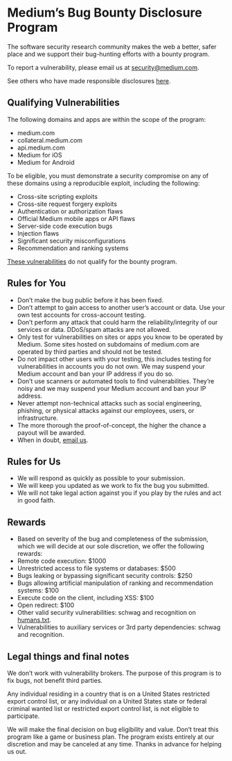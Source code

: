 # Medium’s Bug Bounty Disclosure Program

The software security research community makes the web a better, safer place and we support their bug-hunting efforts with a bounty program.

To report a vulnerability, please email us at [security@medium.com](mailto:security@medium.com).

See others who have made responsible disclosures [here](https://medium.com/humans.txt).

## Qualifying Vulnerabilities

The following domains and apps are within the scope of the program:

- medium.com
- collateral.medium.com
- api.medium.com
- Medium for iOS
- Medium for Android

To be eligible, you must demonstrate a security compromise on any of these domains using a reproducible exploit, including the following:

- Cross-site scripting exploits
- Cross-site request forgery exploits
- Authentication or authorization flaws
- Official Medium mobile apps or API flaws
- Server-side code execution bugs
- Injection flaws
- Significant security misconfigurations
- Recommendation and ranking systems

[These vulnerabilities](./bounty-programs-exclusions.md) do not qualify for the bounty program.

## Rules for You

- Don’t make the bug public before it has been fixed.
- Don’t attempt to gain access to another user’s account or data. Use your own test accounts for cross-account testing.
- Don’t perform any attack that could harm the reliability/integrity of our services or data. DDoS/spam attacks are not allowed.
- Only test for vulnerabilities on sites or apps you know to be operated by Medium. Some sites hosted on subdomains of medium.com are operated by third parties and should not be tested.
- Do not impact other users with your testing, this includes testing for vulnerabilities in accounts you do not own. We may suspend your Medium account and ban your IP address if you do so.
- Don’t use scanners or automated tools to find vulnerabilities. They’re noisy and we may suspend your Medium account and ban your IP address.
- Never attempt non-technical attacks such as social engineering, phishing, or physical attacks against our employees, users, or infrastructure.
- The more thorough the proof-of-concept, the higher the chance a payout will be awarded.
- When in doubt, [email us](mailto:security@medium.com).

## Rules for Us

- We will respond as quickly as possible to your submission.
- We will keep you updated as we work to fix the bug you submitted.
- We will not take legal action against you if you play by the rules and act in good faith.

## Rewards

- Based on severity of the bug and completeness of the submission, which we will decide at our sole discretion, we offer the following rewards:
- Remote code execution: $1000
- Unrestricted access to file systems or databases: $500
- Bugs leaking or bypassing significant security controls: $250
- Bugs allowing artificial manipulation of ranking and recommendation systems: $100
- Execute code on the client, including XSS: $100
- Open redirect: $100
- Other valid security vulnerabilities: schwag and recognition on [humans.txt](https://medium.com/humans.txt).
- Vulnerabilities to auxiliary services or 3rd party dependencies: schwag and recognition.

## Legal things and final notes

We don’t work with vulnerability brokers. The purpose of this program is to fix bugs, not benefit third parties.

Any individual residing in a country that is on a United States restricted export control list, or any individual on a United States state or federal criminal wanted list or restricted export control list, is not eligible to participate.

We will make the final decision on bug eligibility and value. Don’t treat this program like a game or business plan. The program exists entirely at our discretion and may be canceled at any time. Thanks in advance for helping us out.
